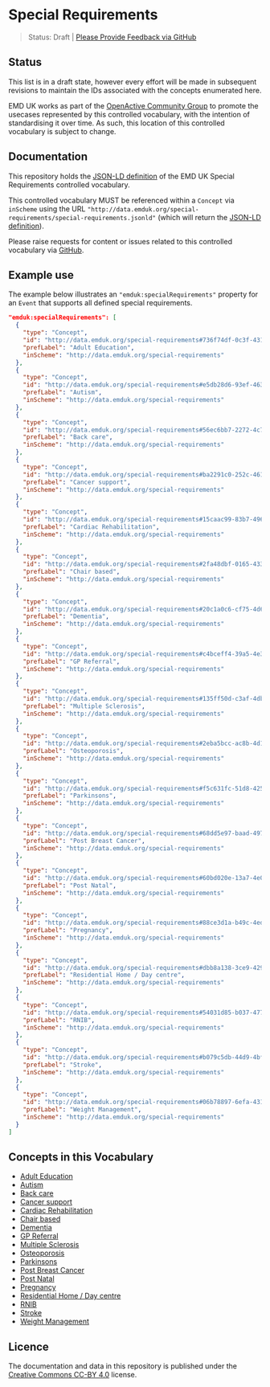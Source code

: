 # Special Requirements

> Status: Draft | [Please Provide Feedback via GitHub](https://github.com/emduk/special-requirements/issues)

## Status

This list is in a draft state, however every effort will be made in subsequent revisions to maintain the IDs associated with the concepts enumerated here.

EMD UK works as part of the [OpenActive Community Group](https://www.w3.org/community/openactive) to promote the usecases represented by this controlled vocabulary, with the intention of standardising it over time. As such, this location of this controlled vocabulary is subject to change.

## Documentation

This repository holds the [JSON-LD definition](http://data.emduk.org/special-requirements/special-requirements.jsonld) of the EMD UK Special Requirements controlled vocabulary.

This controlled vocabulary MUST be referenced within a `Concept` via `inScheme` using the URL `"http://data.emduk.org/special-requirements/special-requirements.jsonld"` (which will return the [JSON-LD definition](http://data.emduk.org/special-requirements/special-requirements.jsonld)).

Please raise requests for content or issues related to this controlled vocabulary via [GitHub](https://github.com/emduk/special-requirements/issues). 

## Example use

The example below illustrates an `"emduk:specialRequirements"` property for an `Event` that supports all defined special requirements.

```json
"emduk:specialRequirements": [
  {
    "type": "Concept",
    "id": "http://data.emduk.org/special-requirements#736f74df-0c3f-4314-9bd5-eec6b9c2f34f",
    "prefLabel": "Adult Education",
    "inScheme": "http://data.emduk.org/special-requirements"
  },
  {
    "type": "Concept",
    "id": "http://data.emduk.org/special-requirements#e5db28d6-93ef-463e-8626-f143f55f619c",
    "prefLabel": "Autism",
    "inScheme": "http://data.emduk.org/special-requirements"
  },
  {
    "type": "Concept",
    "id": "http://data.emduk.org/special-requirements#56ec6bb7-2272-4c7b-970f-d1af7bf94269",
    "prefLabel": "Back care",
    "inScheme": "http://data.emduk.org/special-requirements"
  },
  {
    "type": "Concept",
    "id": "http://data.emduk.org/special-requirements#ba2291c0-252c-4616-a2a0-4863cb04cd25",
    "prefLabel": "Cancer support",
    "inScheme": "http://data.emduk.org/special-requirements"
  },
  {
    "type": "Concept",
    "id": "http://data.emduk.org/special-requirements#15caac99-83b7-4963-8ec0-183050779a3d",
    "prefLabel": "Cardiac Rehabilitation",
    "inScheme": "http://data.emduk.org/special-requirements"
  },
  {
    "type": "Concept",
    "id": "http://data.emduk.org/special-requirements#2fa48dbf-0165-433c-9b15-604afb5248b3",
    "prefLabel": "Chair based",
    "inScheme": "http://data.emduk.org/special-requirements"
  },
  {
    "type": "Concept",
    "id": "http://data.emduk.org/special-requirements#20c1a0c6-cf75-4d6a-b7c3-3c083ec46ce0",
    "prefLabel": "Dementia",
    "inScheme": "http://data.emduk.org/special-requirements"
  },
  {
    "type": "Concept",
    "id": "http://data.emduk.org/special-requirements#c4bceff4-39a5-4e39-b16a-873ed79bc498",
    "prefLabel": "GP Referral",
    "inScheme": "http://data.emduk.org/special-requirements"
  },
  {
    "type": "Concept",
    "id": "http://data.emduk.org/special-requirements#135ff50d-c3af-4db2-a491-b68070874d21",
    "prefLabel": "Multiple Sclerosis",
    "inScheme": "http://data.emduk.org/special-requirements"
  },
  {
    "type": "Concept",
    "id": "http://data.emduk.org/special-requirements#2eba5bcc-ac8b-4d1b-beeb-d62bb10e7a0d",
    "prefLabel": "Osteoporosis",
    "inScheme": "http://data.emduk.org/special-requirements"
  },
  {
    "type": "Concept",
    "id": "http://data.emduk.org/special-requirements#f5c631fc-51d8-4252-89c4-e5a6e17bbfd9",
    "prefLabel": "Parkinsons",
    "inScheme": "http://data.emduk.org/special-requirements"
  },
  {
    "type": "Concept",
    "id": "http://data.emduk.org/special-requirements#68dd5e97-baad-497f-8da4-4c3bcb8ca1a4",
    "prefLabel": "Post Breast Cancer",
    "inScheme": "http://data.emduk.org/special-requirements"
  },
  {
    "type": "Concept",
    "id": "http://data.emduk.org/special-requirements#60bd020e-13a7-4e00-890e-89d6ad157083",
    "prefLabel": "Post Natal",
    "inScheme": "http://data.emduk.org/special-requirements"
  },
  {
    "type": "Concept",
    "id": "http://data.emduk.org/special-requirements#88ce3d1a-b49c-4edc-a24e-8c3a29dbc4f3",
    "prefLabel": "Pregnancy",
    "inScheme": "http://data.emduk.org/special-requirements"
  },
  {
    "type": "Concept",
    "id": "http://data.emduk.org/special-requirements#dbb8a138-3ce9-4298-9e51-9f9011d8f6e4",
    "prefLabel": "Residential Home / Day centre",
    "inScheme": "http://data.emduk.org/special-requirements"
  },
  {
    "type": "Concept",
    "id": "http://data.emduk.org/special-requirements#54031d85-b037-477d-98c4-2739d0e6ef44",
    "prefLabel": "RNIB",
    "inScheme": "http://data.emduk.org/special-requirements"
  },
  {
    "type": "Concept",
    "id": "http://data.emduk.org/special-requirements#b079c5db-44d9-4bf5-936d-8ac0b1ea31e7",
    "prefLabel": "Stroke",
    "inScheme": "http://data.emduk.org/special-requirements"
  },
  {
    "type": "Concept",
    "id": "http://data.emduk.org/special-requirements#06b78897-6efa-431f-b76b-382de3a6b05f",
    "prefLabel": "Weight Management",
    "inScheme": "http://data.emduk.org/special-requirements"
  }
]
```

## Concepts in this Vocabulary

- [Adult Education](http://data.emduk.org/special-requirements#736f74df-0c3f-4314-9bd5-eec6b9c2f34f)
- [Autism](http://data.emduk.org/special-requirements#e5db28d6-93ef-463e-8626-f143f55f619c)
- [Back care](http://data.emduk.org/special-requirements#56ec6bb7-2272-4c7b-970f-d1af7bf94269)
- [Cancer support](http://data.emduk.org/special-requirements#ba2291c0-252c-4616-a2a0-4863cb04cd25)
- [Cardiac Rehabilitation](http://data.emduk.org/special-requirements#15caac99-83b7-4963-8ec0-183050779a3d)
- [Chair based](http://data.emduk.org/special-requirements#2fa48dbf-0165-433c-9b15-604afb5248b3)
- [Dementia](http://data.emduk.org/special-requirements#20c1a0c6-cf75-4d6a-b7c3-3c083ec46ce0)
- [GP Referral](http://data.emduk.org/special-requirements#c4bceff4-39a5-4e39-b16a-873ed79bc498)
- [Multiple Sclerosis](http://data.emduk.org/special-requirements#135ff50d-c3af-4db2-a491-b68070874d21)
- [Osteoporosis](http://data.emduk.org/special-requirements#2eba5bcc-ac8b-4d1b-beeb-d62bb10e7a0d)
- [Parkinsons](http://data.emduk.org/special-requirements#f5c631fc-51d8-4252-89c4-e5a6e17bbfd9)
- [Post Breast Cancer](http://data.emduk.org/special-requirements#68dd5e97-baad-497f-8da4-4c3bcb8ca1a4)
- [Post Natal](http://data.emduk.org/special-requirements#60bd020e-13a7-4e00-890e-89d6ad157083)
- [Pregnancy](http://data.emduk.org/special-requirements#88ce3d1a-b49c-4edc-a24e-8c3a29dbc4f3)
- [Residential Home / Day centre](http://data.emduk.org/special-requirements#dbb8a138-3ce9-4298-9e51-9f9011d8f6e4)
- [RNIB](http://data.emduk.org/special-requirements#54031d85-b037-477d-98c4-2739d0e6ef44)
- [Stroke](http://data.emduk.org/special-requirements#b079c5db-44d9-4bf5-936d-8ac0b1ea31e7)
- [Weight Management](http://data.emduk.org/special-requirements#06b78897-6efa-431f-b76b-382de3a6b05f)


## Licence

The documentation and data in this repository is published under the [Creative Commons CC-BY 4.0](https://creativecommons.org/licenses/by/4.0/) license.

